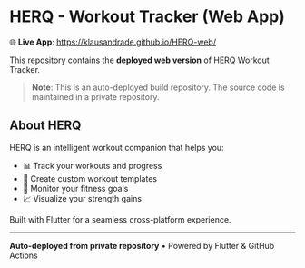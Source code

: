 # HERQ - Workout Tracker (Web App)

🌐 **Live App**: https://klausandrade.github.io/HERQ-web/

This repository contains the **deployed web version** of HERQ Workout Tracker.

> **Note**: This is an auto-deployed build repository. The source code is maintained in a private repository.

## About HERQ

HERQ is an intelligent workout companion that helps you:
- 📊 Track your workouts and progress
- 💪 Create custom workout templates
- 🎯 Monitor your fitness goals
- 📈 Visualize your strength gains

Built with Flutter for a seamless cross-platform experience.

---

**Auto-deployed from private repository** • Powered by Flutter & GitHub Actions

